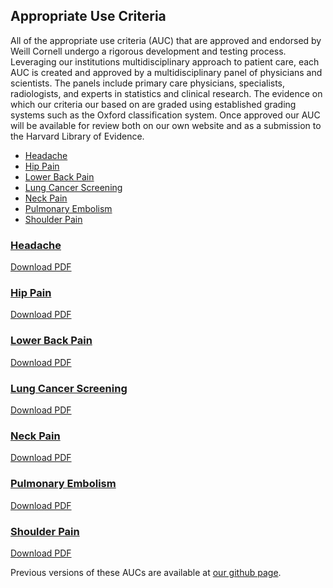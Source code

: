 ## Appropriate Use Criteria

All of the appropriate use criteria (AUC) that are approved and endorsed by Weill Cornell undergo a rigorous development and testing process.  Leveraging our institutions multidisciplinary approach to patient care, each AUC is created and approved by a multidisciplinary panel of physicians and scientists. The panels include primary care physicians, specialists, radiologists, and experts in statistics and clinical research. The evidence on which our criteria our based on are graded using established grading systems such as the Oxford classification system.  Once approved our AUC will be available for review both on our own website and as a submission to the Harvard Library of Evidence.

* [Headache](#headache)
* [Hip Pain](#hip-pain)
* [Lower Back Pain](#lower-back-pain)
* [Lung Cancer Screening](#lung-cancer-screening)
* [Neck Pain](#neck-pain)
* [Pulmonary Embolism](#pulmonary-embolism)
* [Shoulder Pain](#shoulder-pain)

### [Headache][headache]

<object width="80%" height="900" data="auc_files/WCM_-_Headache__AUC_v9.pdf"></object>

[Download PDF][headache]

### [Hip Pain][hippain]

<object width="80%" height="900" data="auc_files/WCM_-_Hip_Pain_AUC_v9.pdf"></object>

[Download PDF][hippain]

### [Lower Back Pain][lowerbackpain]

<object width="80%" height="900" data="auc_files/WCM_-_LBP_AUC_v16.pdf"></object>

[Download PDF][lowerbackpain]

### [Lung Cancer Screening][lungcancerscreening]

<object width="80%" height="900" data="auc_files/WCM_-_Lung_Cancer_Screening_AUC_v10.pdf"></object>

[Download PDF][lungcancerscreening]

### [Neck Pain][neckpain]

<object width="80%" height="900" data="auc_files/WCM_-_Neck_Pain_AUC_v9.pdf"></object>

[Download PDF][neckpain]

### [Pulmonary Embolism][pe]

<object width="80%" height="900" data="auc_files/WCM_-_PE_AUC_AUC_v9.pdf"></object>

[Download PDF][pe]

### [Shoulder Pain][shoulder]

<object width="80%" height="900" data="auc_files/WCM_-_Shoulder_Pain_AUC_v10.pdf"></object>

[Download PDF][shoulder]


Previous versions of these AUCs are available at [our github page](https://github.com/cornellradiology/wcmcauc/tree/master/auc_files).

<script type='text/javascript'>
var links = document.links;

for (var i = 0; i < links.length; i++) {
  if (links[i].hostname != window.location.hostname) {
    links[i].target = '_blank';
  }
}
</script>

  [aucbackpain]: https://docs.google.com/spreadsheets/d/1fGB72y4sQ1a4cjbkFmkx7XH1p6dprUG_36_3hLZ-wOU/edit#gid=813947164
  [headache]: /auc_files/WCM_-_Headache__AUC_v9.pdf
  [hippain]: /auc_files/WCM_-_Hip_Pain_AUC_v9.pdf
  [lowerbackpain]: /auc_files/WCM_-_LBP_AUC_v16.pdf
  [lungcancerscreening]: /auc_files/WCM_-_Lung_Cancer_Screening_AUC_v10.pdf
  [neckpain]: /auc_files/WCM_-_Neck_Pain_AUC_v9.pdf
  [pe]: /auc_files/WCM_-_PE_AUC_v9.pdf
  [shoulder]: /auc_files/WCM_-_Shoulder_Pain_AUC_v10.pdf
